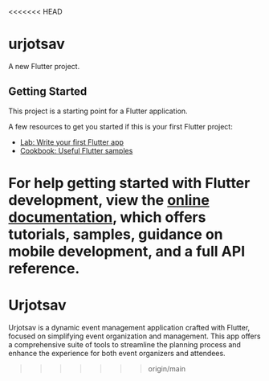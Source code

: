 <<<<<<< HEAD
# urjotsav

A new Flutter project.

## Getting Started

This project is a starting point for a Flutter application.

A few resources to get you started if this is your first Flutter project:

- [Lab: Write your first Flutter app](https://docs.flutter.dev/get-started/codelab)
- [Cookbook: Useful Flutter samples](https://docs.flutter.dev/cookbook)

For help getting started with Flutter development, view the
[online documentation](https://docs.flutter.dev/), which offers tutorials,
samples, guidance on mobile development, and a full API reference.
=======
# Urjotsav
Urjotsav is a dynamic event management application crafted with Flutter, focused on simplifying event organization and management. This app offers a comprehensive suite of tools to streamline the planning process and enhance the experience for both event organizers and attendees.
>>>>>>> origin/main
